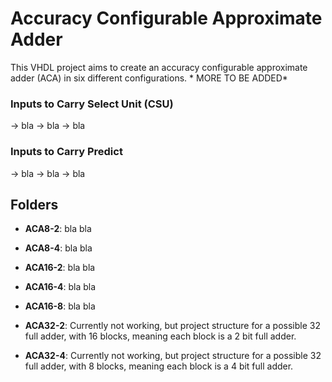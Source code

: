 # Accuracy Configurable Approximate Adder
This VHDL project aims to create an accuracy configurable approximate adder (ACA) in six different configurations. * MORE TO BE ADDED*

### Inputs to Carry Select Unit (CSU)
-> bla
-> bla
-> bla
### Inputs to Carry Predict
-> bla
-> bla
-> bla

## Folders

* **ACA8-2**: bla bla

* **ACA8-4**: bla bla

* **ACA16-2**: bla bla

* **ACA16-4**: bla bla

* **ACA16-8**: bla bla

* **ACA32-2**: Currently not working, but project structure for a possible 32 full adder, with 16 blocks, meaning each block is a 2 bit full adder.

* **ACA32-4**: Currently not working, but project structure for a possible 32 full adder, with 8 blocks, meaning each block is a 4 bit full adder.
